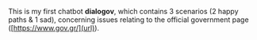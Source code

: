 This is my first chatbot **dialogov**, which contains 3 scenarios (2 happy paths & 1 sad), concerning issues relating to the official government page ([https://www.gov.gr/](url)).
